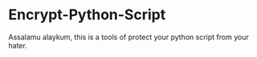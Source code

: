 # Encrypt-Python-Script
Assalamu alaykum,  this is a tools of protect your python script from your hater. 
